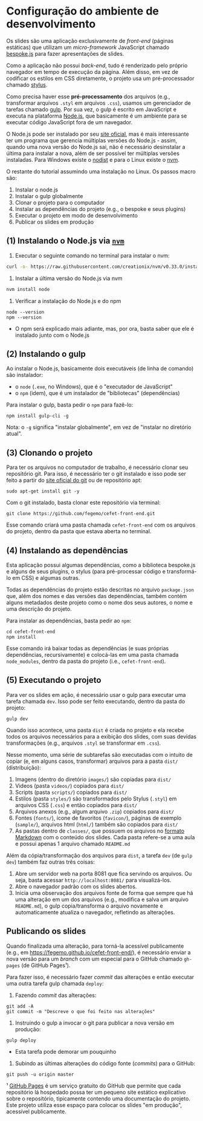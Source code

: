 # Configuração do ambiente de desenvolvimento

Os slides são uma aplicação exclusivamente de _front-end_ (páginas estáticas)
que utilizam um _micro-framework_ JavaScript chamado [bespoke.js][bespoke]
para fazer apresentações de slides.

Como a aplicação não possui _back-end_, tudo é renderizado pelo próprio
navegador em tempo de execução da página. Além disso, em vez de codificar
os estilos em CSS diretamente, o projeto usa um pré-processador chamado
[stylus][stylus].

Como precisa haver esse **pré-processamento** dos arquivos (e.g.,
transformar arquivos `.styl` em arquivos `.css`), usamos um gerenciador de
tarefas chamado [gulp][gulp]. Por sua vez, o gulp é escrito em JavaScript e
executa na plataforma [Node.js][nodejs], que basicamente é um ambiente para
se executar código JavaScript fora de um navegador.

O Node.js pode ser instalado por seu [site oficial][nodejs], mas é
mais interessante ter um programa que gerencia múltiplas versões do Node.js -
assim, quando uma nova versão do Node.js sai, não é necessário desinstalar a
última para instalar a nova, além de ser possível ter múltiplas
versões instaladas. Para Windows existe o [nodist][nodist] e para o Linux
existe o [nvm][nvm].

O restante do tutorial assumindo uma instalação no Linux. Os passos macro são:

1. Instalar o node.js
1. Instalar o gulp globalmente
1. Clonar o projeto para o computador
1. Instalar as dependências do projeto (e.g., o bespoke e seus plugins)
1. Executar o projeto em modo de desenvolvimento
1. Publicar os slides em produção

## (1) Instalando o Node.js via [`nvm`][nvm]

1. Executar o seguinte comando no terminal para instalar o nvm:
  ```bash
  curl -o- https://raw.githubusercontent.com/creationix/nvm/v0.33.0/install.sh | bash
  ```
1. Instalar a última versão do Node.js via nvm
  ```bash
  nvm install node
  ```
1. Verificar a instalação do Node.js e do npm
  ```
  node --version
  npm --version
  ```
  - O npm será explicado mais adiante, mas, por ora, basta saber que ele é
    instalado junto com o Node.js

## (2) Instalando o gulp

Ao instalar o Node.js, basicamente dois executáveis (de linha de comando) são
instalador:

- o `node` (`.exe`, no Windows), que é o "executador de JavaScript"
- o `npm` (idem), que é um instalador de "bibliotecas" (dependências)

Para instalar o gulp, basta pedir o `npm` para fazê-lo:

```
npm install gulp-cli -g
```

Nota: o `-g` significa "instalar globalmente", em vez de "instalar no
diretório atual".

## (3) Clonando o projeto

Para ter os arquivos no computador de trabalho, é necessário clonar seu 
repositório git. Para isso, é necessário ter o git instalado e isso pode
ser feito a partir do [site oficial do git][git] ou de repositório apt:

```
sudo apt-get install git -y
```

Com o git instalado, basta clonar este repositório via terminal:

```
git clone https://github.com/fegemo/cefet-front-end.git
```

Esse comando criará uma pasta chamada `cefet-front-end` com os arquivos do 
projeto, dentro da pasta que estava aberta no terminal.

## (4) Instalando as dependências

Esta aplicação possui algumas dependências, como a biblioteca
bespoke.js e alguns de seus plugins, o stylus (para pré-processar
código e transformá-lo em CSS) e algumas outras.

Todas as dependências do projeto estão descritas no arquivo 
`package.json` que, além dos nomes e das versões das dependências,
também contém alguns metadados deste projeto como o nome dos
seus autores, o nome e uma descrição do projeto.

Para instalar as dependências, basta pedir ao `npm`:

```
cd cefet-front-end
npm install
```

Esse comando irá baixar todas as dependências (e suas próprias dependências,
recursivamente) e colocá-las em uma pasta chamada `node_modules`, dentro da
pasta do projeto (i.e., `cefet-front-end`).

## (5) Executando o projeto

Para ver os slides em ação, é necessário usar o gulp para executar uma tarefa
chamada `dev`. Isso pode ser feito executando, dentro da pasta do projeto:

```
gulp dev
```

Quando isso acontece, uma pasta `dist` é criada no projeto e ela recebe 
todos os arquivos necessários para a exibição dos slides, com suas devidas
transformações (e.g., arquivos `.styl` se transformar em `.css`).

Nesse momento, uma série de subtarefas são executadas com o intuito de copiar (e, em alguns casos, transformar) arquivos para a pasta `dist/` (distribuição): 

1. Imagens (dentro do diretório `images/`) são copiadas para `dist/`
1. Videos (pasta `videos/`) copiados para `dist/`
1. Scripts (pasta `scripts/`) copiados para `dist/`
1. Estilos (pasta `styles/`) são transformados pelo Stylus (`.styl`) em arquivos CSS (`.css`) e então copiados para `dist/`
1. Arquivos anexos (e.g., algum arquivo `.zip`) copiados para `dist/`
1. Fontes (`fonts/`), ícone de favoritos (`favicon/`), páginas de exemplo (`sample/`), arquivos html (`html/`) também são copiados para `dist/`
1. As pastas dentro de `classes/`, que possuem os arquivos no [formato Markdown][markdown] com o conteúdo dos slides. Cada pasta refere-se a uma aula e possui apenas 1 arquivo chamado `README.md`

Além da cópia/transformação dos arquivos para `dist`, a tarefa `dev` (de `gulp dev`) também faz outras três coisas:

1. Abre um servidor web na porta 8081 que fica servindo os arquivos. Ou seja, basta acessar `http://localhost:8081/` para visualizá-los.
1. Abre o navegador padrão com os slides abertos.
1. Inicia uma observação dos arquivos fonte de forma que sempre que há uma alteração em um dos arquivos (e.g., modifica e salva um arquivo `README.md`), o gulp copia/transforma o arquivo novamente e automaticamente atualiza o navegador, refletindo as alterações.

## Publicando os slides

Quando finalizada uma alteração, para torná-la acessível publicamente (e.g., em https://fegemo.github.io/cefet-front-end/), é necessário enviar a nova versão para um *branch* com um especial para o GitHub chamado `gh-pages` (de GitHub Pages¹).

Para fazer isso, é necessário fazer *commit* das alterações e então executar uma outra tarefa gulp chamada `deploy`:

1. Fazendo *commit* das alterações:
  ```
  git add -A
  git commit -m "Descreve o que foi feito nas alterações"
  ```
1. Instruindo o gulp a invocar o git para publicar a nova versão em produção:
  ```
  gulp deploy
  ```
  - Esta tarefa pode demorar um pouquinho
1. Subindo as últimas alterações do código fonte (*commits*) para o GitHub:
  ```
  git push -u origin master
  ```

¹ [GitHub Pages][gh-pages] é um serviço gratuito do GitHub que permite que cada repositório lá hospedado possa ter um pequeno site estático explicativo sobre o repositório, tipicamente contendo uma documentação do projeto. Este projeto utiliza esse espaço para colocar os slides "em produção", acessível publicamente.

[bespoke]: http://markdalgleish.com/projects/bespoke.js/
[stylus]: http://stylus-lang.com/
[gulp]: http://gulpjs.com/
[nodejs]: https://nodejs.org/en/
[nodist]: https://github.com/marcelklehr/nodist
[nvm]: https://github.com/creationix/nvm
[git]: https://git-scm.com/
[markdown]: https://daringfireball.net/projects/markdown/
[gh-pages]: https://pages.github.com/
